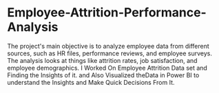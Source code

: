 # Employee-Attrition-Performance-Analysis
  The project's main objective is to analyze employee data from different sources, such as HR files, performance reviews, and employee surveys. The analysis looks at things like attrition rates, job satisfaction, and employee demographics. I Worked On Employee Attrition Data set and Finding the Insights of it. and Also Visualized theData in Power BI to understand the Insights and Make Quick Decisions From It.
